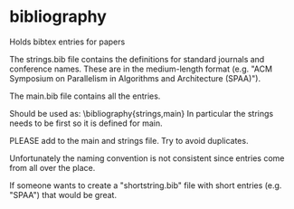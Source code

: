 # bibliography
Holds bibtex entries for papers

The strings.bib file contains the definitions for standard journals
and conference names.    These are in the medium-length format
(e.g. "ACM Symposium on Parallelism in Algorithms and Architecture
(SPAA)").

The main.bib file contains all the entries.

Should be used as:
\bibliography{strings,main}
In particular the strings needs to be first so it is defined for main.

PLEASE add to the main and strings file.    Try to avoid duplicates.

Unfortunately the naming convention is not consistent since entries
come from all over the place.

If someone wants to create a "shortstring.bib" file with short entries
(e.g. "SPAA") that would be great.
